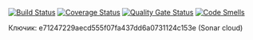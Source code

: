 
[![Build Status](https://travis-ci.org/Bloody121/Test1.svg?branch=master)](https://travis-ci.org/Bloody121/Test1)
[![Coverage Status](https://coveralls.io/repos/github/Bloody121/Test1/badge.svg?branch=master)](https://coveralls.io/github/Bloody121/Test1?branch=master)
[![Quality Gate Status](https://sonarcloud.io/api/project_badges/measure?project=Bloody121_Test1&metric=alert_status)](https://sonarcloud.io/dashboard?id=Bloody121_Test1)
[![Code Smells](https://sonarcloud.io/api/project_badges/measure?project=Bloody121_Test1&metric=code_smells)](https://sonarcloud.io/dashboard?id=Bloody121_Test1)

Ключик: e71247229aecd555f07fa437dd6a0731124c153e (Sonar cloud)
